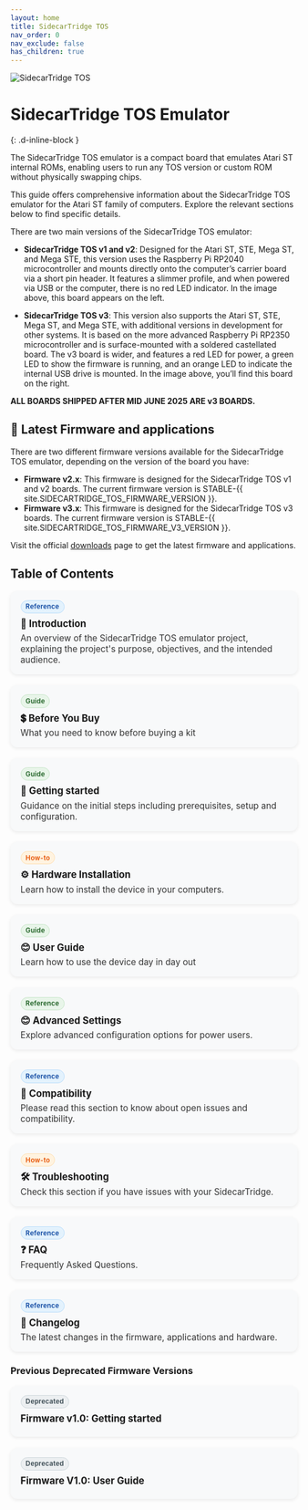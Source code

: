 ```yaml
---
layout: home
title: SidecarTridge TOS
nav_order: 0
nav_exclude: false
has_children: true
---
```



![SidecarTridge TOS](/sidecartridge-tos/assets/images/sidecartridge-tos-boards-versions.png)

# SidecarTridge TOS Emulator 
{: .d-inline-block }

The SidecarTridge TOS emulator is a compact board that emulates Atari ST internal ROMs, enabling users to run any TOS version or custom ROM without physically swapping chips.

This guide offers comprehensive information about the SidecarTridge TOS emulator for the Atari ST family of computers. Explore the relevant sections below to find specific details.

There are two main versions of the SidecarTridge TOS emulator:

- **SidecarTridge TOS v1 and v2**: Designed for the Atari ST, STE, Mega ST, and Mega STE, this version uses the Raspberry Pi RP2040 microcontroller and mounts directly onto the computer’s carrier board via a short pin header. It features a slimmer profile, and when powered via USB or the computer, there is no red LED indicator. In the image above, this board appears on the left.

- **SidecarTridge TOS v3**: This version also supports the Atari ST, STE, Mega ST, and Mega STE, with additional versions in development for other systems. It is based on the more advanced Raspberry Pi RP2350 microcontroller and is surface-mounted with a soldered castellated board. The v3 board is wider, and features a red LED for power, a green LED to show the firmware is running, and an orange LED to indicate the internal USB drive is mounted. In the image above, you’ll find this board on the right.

**ALL BOARDS SHIPPED AFTER MID JUNE 2025 ARE v3 BOARDS.**

## 🚀 Latest Firmware and applications
There are two different firmware versions available for the SidecarTridge TOS emulator, depending on the version of the board you have:
- **Firmware v2.x**: This firmware is designed for the SidecarTridge TOS v1 and v2 boards. The current firmware version is STABLE-{{ site.SIDECARTRIDGE_TOS_FIRMWARE_VERSION }}.
- **Firmware v3.x**: This firmware is designed for the SidecarTridge TOS v3 boards. The current firmware version is STABLE-{{ site.SIDECARTRIDGE_TOS_FIRMWARE_V3_VERSION }}.

Visit the official [downloads](https://sidecartridge.com/downloads/) page to get the latest firmware and applications.

## Table of Contents

<!-- Card grid + chips (scoped to this section) -->
<style>
  .toc-grid {
    display: grid;
    grid-template-columns: repeat(auto-fit, minmax(280px, 1fr));
    gap: 1.2rem;
    margin-top: 0.75rem;
  }
  .toc-card {
    background: #f8f9fa;
    border-radius: 12px;
    padding: 1rem 1.1rem;
    box-shadow: 0 2px 6px rgba(0,0,0,0.08);
    transition: transform .12s ease, box-shadow .12s ease;
  }
  .toc-card:hover {
    transform: translateY(-2px);
    box-shadow: 0 6px 18px rgba(0,0,0,0.12);
  }
  .toc-card h3 {
    margin: .25rem 0 .35rem 0;
    font-size: 1.05rem;
    line-height: 1.25;
  }
  .toc-card h3 a { text-decoration: none; }
  .toc-card p {
    margin: 0;
    font-size: .95rem;
    color: #333;
  }
  .toc-chip {
    display: inline-block;
    font-size: .72rem;
    font-weight: 600;
    letter-spacing: .02em;
    padding: .22rem .5rem;
    border-radius: 999px;
    margin-bottom: .25rem;
    user-select: none;
  }
  .chip-guide   { background: #e8f5e9; color: #1b5e20; border: 1px solid #c8e6c9; }
  .chip-ref     { background: #e3f2fd; color: #0d47a1; border: 1px solid #bbdefb; }
  .chip-howto   { background: #fff3e0; color: #e65100; border: 1px solid #ffe0b2; }
  .chip-depr    { background: #eceff1; color: #37474f; border: 1px solid #cfd8dc; }
</style>

<div class="toc-grid">

  <div class="toc-card">
    <span class="toc-chip chip-ref">Reference</span>
    <h3>📘 <a href="/sidecartridge-tos/introduction/">Introduction</a></h3>
    <p>An overview of the SidecarTridge TOS emulator project, explaining the project's purpose, objectives, and the intended audience.</p>
  </div>

  <div class="toc-card">
    <span class="toc-chip chip-guide">Guide</span>
    <h3>💲 <a href="/sidecartridge-tos/before-buy/">Before You Buy</a></h3>
    <p>What you need to know before buying a kit</p>
  </div>

  <div class="toc-card">
    <span class="toc-chip chip-guide">Guide</span>
    <h3>🚀 <a href="/sidecartridge-tos/getting-startedV2/">Getting started</a></h3>
    <p>Guidance on the initial steps including prerequisites, setup and configuration.</p>
  </div>

  <div class="toc-card">
    <span class="toc-chip chip-howto">How-to</span>
    <h3>⚙️ <a href="/sidecartridge-tos/hardware-installation/">Hardware Installation</a></h3>
    <p>Learn how to install the device in your computers.</p>
  </div>

  <div class="toc-card">
    <span class="toc-chip chip-guide">Guide</span>
    <h3>😊 <a href="/sidecartridge-tos/user-guideV2/">User Guide</a></h3>
    <p>Learn how to use the device day in day out</p>
  </div>

  <div class="toc-card">
    <span class="toc-chip chip-guide">Reference</span>
    <h3>😊 <a href="/sidecartridge-tos/advanced-settings/">Advanced Settings</a></h3>
    <p>Explore advanced configuration options for power users.</p>
  </div>

  <div class="toc-card">
    <span class="toc-chip chip-ref">Reference</span>
    <h3>🤝 <a href="/sidecartridge-tos/compatibility/">Compatibility</a></h3>
    <p>Please read this section to know about open issues and compatibility.</p>
  </div>

  <div class="toc-card">
    <span class="toc-chip chip-howto">How-to</span>
    <h3>🛠️ <a href="/sidecartridge-tos/troubleshooting/">Troubleshooting</a></h3>
    <p>Check this section if you have issues with your SidecarTridge.</p>
  </div>

  <div class="toc-card">
    <span class="toc-chip chip-ref">Reference</span>
    <h3>❓ <a href="/sidecartridge-tos/faq/">FAQ</a></h3>
    <p>Frequently Asked Questions.</p>
  </div>

  <div class="toc-card">
    <span class="toc-chip chip-ref">Reference</span>
    <h3>📝 <a href="/sidecartridge-tos/changelog/">Changelog</a></h3>
    <p>The latest changes in the firmware, applications and hardware.</p>
  </div>

</div>

<h3>Previous Deprecated Firmware Versions</h3>

<div class="toc-grid">
  <div class="toc-card">
    <span class="toc-chip chip-depr">Deprecated</span>
    <h3><a href="/sidecartridge-tos/getting-started/">Firmware v1.0: Getting started</a></h3>
  </div>
  <div class="toc-card">
    <span class="toc-chip chip-depr">Deprecated</span>
    <h3><a href="/sidecartridge-tos/user-guide/">Firmware V1.0: User Guide</a></h3>
  </div>
</div>
